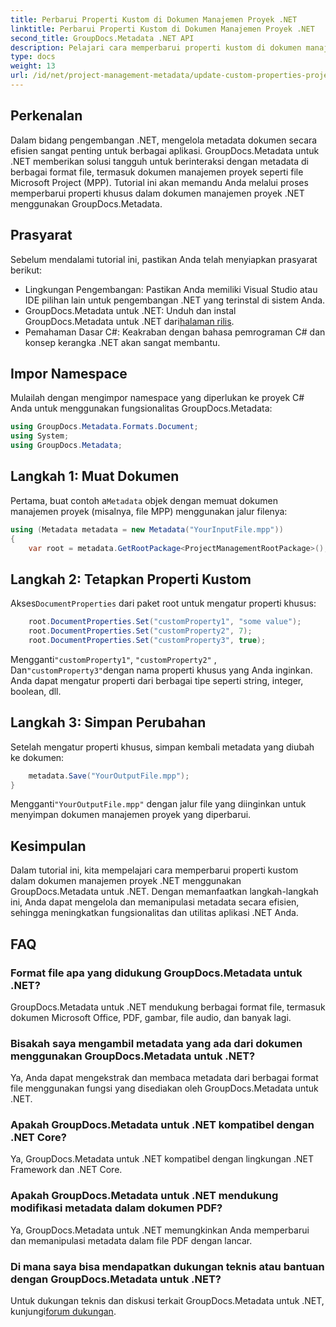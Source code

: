 ```yaml
---
title: Perbarui Properti Kustom di Dokumen Manajemen Proyek .NET
linktitle: Perbarui Properti Kustom di Dokumen Manajemen Proyek .NET
second_title: GroupDocs.Metadata .NET API
description: Pelajari cara memperbarui properti kustom di dokumen manajemen proyek .NET menggunakan GroupDocs.Metadata untuk .NET. Tingkatkan manajemen metadata di aplikasi Anda.
type: docs
weight: 13
url: /id/net/project-management-metadata/update-custom-properties-project-management-documents/
---
```

## Perkenalan
Dalam bidang pengembangan .NET, mengelola metadata dokumen secara efisien sangat penting untuk berbagai aplikasi. GroupDocs.Metadata untuk .NET memberikan solusi tangguh untuk berinteraksi dengan metadata di berbagai format file, termasuk dokumen manajemen proyek seperti file Microsoft Project (MPP). Tutorial ini akan memandu Anda melalui proses memperbarui properti khusus dalam dokumen manajemen proyek .NET menggunakan GroupDocs.Metadata.
## Prasyarat
Sebelum mendalami tutorial ini, pastikan Anda telah menyiapkan prasyarat berikut:
- Lingkungan Pengembangan: Pastikan Anda memiliki Visual Studio atau IDE pilihan lain untuk pengembangan .NET yang terinstal di sistem Anda.
-  GroupDocs.Metadata untuk .NET: Unduh dan instal GroupDocs.Metadata untuk .NET dari[halaman rilis](https://releases.groupdocs.com/metadata/net/).
- Pemahaman Dasar C#: Keakraban dengan bahasa pemrograman C# dan konsep kerangka .NET akan sangat membantu.

## Impor Namespace
Mulailah dengan mengimpor namespace yang diperlukan ke proyek C# Anda untuk menggunakan fungsionalitas GroupDocs.Metadata:
```csharp
using GroupDocs.Metadata.Formats.Document;
using System;
using GroupDocs.Metadata;
```
## Langkah 1: Muat Dokumen
 Pertama, buat contoh a`Metadata` objek dengan memuat dokumen manajemen proyek (misalnya, file MPP) menggunakan jalur filenya:
```csharp
using (Metadata metadata = new Metadata("YourInputFile.mpp"))
{
    var root = metadata.GetRootPackage<ProjectManagementRootPackage>();
```
## Langkah 2: Tetapkan Properti Kustom
 Akses`DocumentProperties` dari paket root untuk mengatur properti khusus:
```csharp
    root.DocumentProperties.Set("customProperty1", "some value");
    root.DocumentProperties.Set("customProperty2", 7);
    root.DocumentProperties.Set("customProperty3", true);
```
 Mengganti`"customProperty1"`, `"customProperty2"` , Dan`"customProperty3"`dengan nama properti khusus yang Anda inginkan. Anda dapat mengatur properti dari berbagai tipe seperti string, integer, boolean, dll.
## Langkah 3: Simpan Perubahan
Setelah mengatur properti khusus, simpan kembali metadata yang diubah ke dokumen:
```csharp
    metadata.Save("YourOutputFile.mpp");
}
```
 Mengganti`"YourOutputFile.mpp"` dengan jalur file yang diinginkan untuk menyimpan dokumen manajemen proyek yang diperbarui.

## Kesimpulan
Dalam tutorial ini, kita mempelajari cara memperbarui properti kustom dalam dokumen manajemen proyek .NET menggunakan GroupDocs.Metadata untuk .NET. Dengan memanfaatkan langkah-langkah ini, Anda dapat mengelola dan memanipulasi metadata secara efisien, sehingga meningkatkan fungsionalitas dan utilitas aplikasi .NET Anda.

## FAQ
### Format file apa yang didukung GroupDocs.Metadata untuk .NET?
GroupDocs.Metadata untuk .NET mendukung berbagai format file, termasuk dokumen Microsoft Office, PDF, gambar, file audio, dan banyak lagi.
### Bisakah saya mengambil metadata yang ada dari dokumen menggunakan GroupDocs.Metadata untuk .NET?
Ya, Anda dapat mengekstrak dan membaca metadata dari berbagai format file menggunakan fungsi yang disediakan oleh GroupDocs.Metadata untuk .NET.
### Apakah GroupDocs.Metadata untuk .NET kompatibel dengan .NET Core?
Ya, GroupDocs.Metadata untuk .NET kompatibel dengan lingkungan .NET Framework dan .NET Core.
### Apakah GroupDocs.Metadata untuk .NET mendukung modifikasi metadata dalam dokumen PDF?
Ya, GroupDocs.Metadata untuk .NET memungkinkan Anda memperbarui dan memanipulasi metadata dalam file PDF dengan lancar.
### Di mana saya bisa mendapatkan dukungan teknis atau bantuan dengan GroupDocs.Metadata untuk .NET?
 Untuk dukungan teknis dan diskusi terkait GroupDocs.Metadata untuk .NET, kunjungi[forum dukungan](https://forum.groupdocs.com/c/metadata/14).